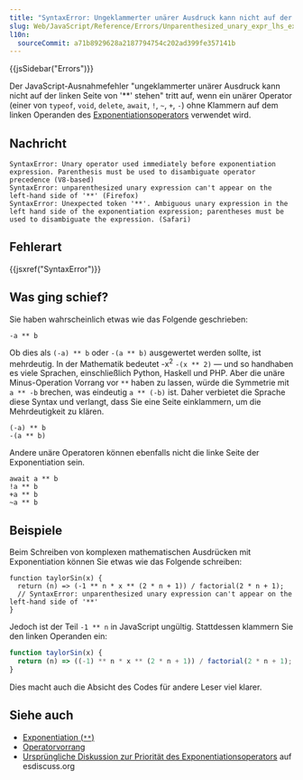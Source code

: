 ```yaml
---
title: "SyntaxError: Ungeklammerter unärer Ausdruck kann nicht auf der linken Seite von '**' stehen"
slug: Web/JavaScript/Reference/Errors/Unparenthesized_unary_expr_lhs_exponentiation
l10n:
  sourceCommit: a71b8929628a2187794754c202ad399fe357141b
---
```


{{jsSidebar("Errors")}}

Der JavaScript-Ausnahmefehler "ungeklammerter unärer Ausdruck kann nicht auf der linken Seite von '\*\*' stehen" tritt auf, wenn ein unärer Operator (einer von `typeof`, `void`, `delete`, `await`, `!`, `~`, `+`, `-`) ohne Klammern auf dem linken Operanden des [Exponentiationsoperators](/de/docs/Web/JavaScript/Reference/Operators/Exponentiation) verwendet wird.

## Nachricht

```plain
SyntaxError: Unary operator used immediately before exponentiation expression. Parenthesis must be used to disambiguate operator precedence (V8-based)
SyntaxError: unparenthesized unary expression can't appear on the left-hand side of '**' (Firefox)
SyntaxError: Unexpected token '**'. Ambiguous unary expression in the left hand side of the exponentiation expression; parentheses must be used to disambiguate the expression. (Safari)
```

## Fehlerart

{{jsxref("SyntaxError")}}

## Was ging schief?

Sie haben wahrscheinlich etwas wie das Folgende geschrieben:

```js-nolint example-bad
-a ** b
```

Ob dies als `(-a) ** b` oder `-(a ** b)` ausgewertet werden sollte, ist mehrdeutig. In der Mathematik bedeutet -x<sup>2</sup> `-(x ** 2)` — und so handhaben es viele Sprachen, einschließlich Python, Haskell und PHP. Aber die unäre Minus-Operation Vorrang vor `**` haben zu lassen, würde die Symmetrie mit `a ** -b` brechen, was eindeutig `a ** (-b)` ist. Daher verbietet die Sprache diese Syntax und verlangt, dass Sie eine Seite einklammern, um die Mehrdeutigkeit zu klären.

```js-nolint example-good
(-a) ** b
-(a ** b)
```

Andere unäre Operatoren können ebenfalls nicht die linke Seite der Exponentiation sein.

```js-nolint example-bad
await a ** b
!a ** b
+a ** b
~a ** b
```

## Beispiele

Beim Schreiben von komplexen mathematischen Ausdrücken mit Exponentiation können Sie etwas wie das Folgende schreiben:

```js-nolint example-bad
function taylorSin(x) {
  return (n) => (-1 ** n * x ** (2 * n + 1)) / factorial(2 * n + 1);
  // SyntaxError: unparenthesized unary expression can't appear on the left-hand side of '**'
}
```

Jedoch ist der Teil `-1 ** n` in JavaScript ungültig. Stattdessen klammern Sie den linken Operanden ein:

```js example-good
function taylorSin(x) {
  return (n) => ((-1) ** n * x ** (2 * n + 1)) / factorial(2 * n + 1);
}
```

Dies macht auch die Absicht des Codes für andere Leser viel klarer.

## Siehe auch

- [Exponentiation (`**`)](/de/docs/Web/JavaScript/Reference/Operators/Exponentiation)
- [Operatorvorrang](/de/docs/Web/JavaScript/Reference/Operators/Operator_precedence)
- [Ursprüngliche Diskussion zur Priorität des Exponentiationsoperators](https://esdiscuss.org/topic/exponentiation-operator-precedence) auf esdiscuss.org

